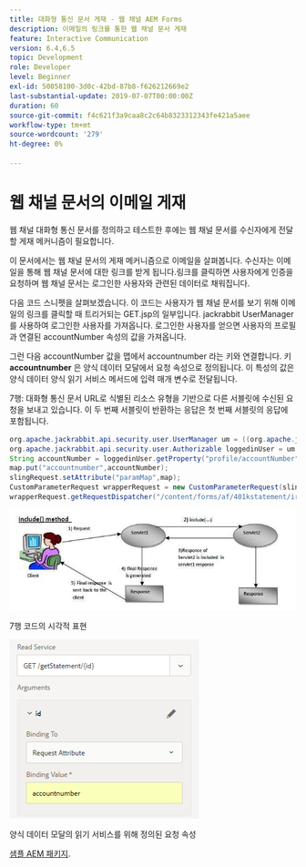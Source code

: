 ```yaml
---
title: 대화형 통신 문서 게재 - 웹 채널 AEM Forms
description: 이메일의 링크를 통한 웹 채널 문서 게재
feature: Interactive Communication
version: 6.4,6.5
topic: Development
role: Developer
level: Beginner
exl-id: 50858100-3d0c-42bd-87b8-f626212669e2
last-substantial-update: 2019-07-07T00:00:00Z
duration: 60
source-git-commit: f4c621f3a9caa8c2c64b8323312343fe421a5aee
workflow-type: tm+mt
source-wordcount: '279'
ht-degree: 0%

---
```


# 웹 채널 문서의 이메일 게재

웹 채널 대화형 통신 문서를 정의하고 테스트한 후에는 웹 채널 문서를 수신자에게 전달할 게재 메커니즘이 필요합니다.

이 문서에서는 웹 채널 문서의 게재 메커니즘으로 이메일을 살펴봅니다. 수신자는 이메일을 통해 웹 채널 문서에 대한 링크를 받게 됩니다.링크를 클릭하면 사용자에게 인증을 요청하며 웹 채널 문서는 로그인한 사용자와 관련된 데이터로 채워집니다.

다음 코드 스니펫을 살펴보겠습니다. 이 코드는 사용자가 웹 채널 문서를 보기 위해 이메일의 링크를 클릭할 때 트리거되는 GET.jsp의 일부입니다. jackrabbit UserManager를 사용하여 로그인한 사용자를 가져옵니다. 로그인한 사용자를 얻으면 사용자의 프로필과 연결된 accountNumber 속성의 값을 가져옵니다.

그런 다음 accountNumber 값을 맵에서 accountnumber 라는 키와 연결합니다. 키 **accountnumber** 은 양식 데이터 모달에서 요청 속성으로 정의됩니다. 이 특성의 값은 양식 데이터 양식 읽기 서비스 메서드에 입력 매개 변수로 전달됩니다.

7행: 대화형 통신 문서 URL로 식별된 리소스 유형을 기반으로 다른 서블릿에 수신된 요청을 보내고 있습니다. 이 두 번째 서블릿이 반환하는 응답은 첫 번째 서블릿의 응답에 포함됩니다.

```java
org.apache.jackrabbit.api.security.user.UserManager um = ((org.apache.jackrabbit.api.JackrabbitSession) session).getUserManager();
org.apache.jackrabbit.api.security.user.Authorizable loggedinUser = um.getAuthorizable(session.getUserID());
String accountNumber = loggedinUser.getProperty("profile/accountNumber")[0].getString();
map.put("accountnumber",accountNumber);
slingRequest.setAttribute("paramMap",map);
CustomParameterRequest wrapperRequest = new CustomParameterRequest(slingRequest,"GET");
wrapperRequest.getRequestDispatcher("/content/forms/af/401kstatement/irastatement/channels/web.html").include(wrapperRequest, response);
```

![메서드 접근 방식 포함](assets/includemethod.jpg)

7행 코드의 시각적 표현

![매개 변수 구성 요청](assets/requestparameter.png)

양식 데이터 모달의 읽기 서비스를 위해 정의된 요청 속성

[샘플 AEM 패키지](assets/webchanneldelivery.zip).
